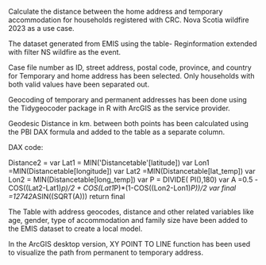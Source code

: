 Calculate the distance between the home address and temporary accommodation for households registered with CRC. Nova Scotia wildfire 2023 as a use case.

The dataset generated from EMIS using the table- Reginformation extended with filter NS wildfire as the event. 

Case file number as ID, street address, postal code, province, and country for Temporary and home address has been selected. Only households with both valid values have been separated out. 

Geocoding of temporary and permanent addresses has been done using the Tidygeocoder package in R with ArcGIS as the service provider. 

Geodesic Distance in km. between both points has been calculated using the PBI DAX formula and added to the table as a separate column.

DAX code:

Distance2 = var Lat1 = MIN('Distancetable'[latitude]) var Lon1 =MIN(Distancetable[longitude]) var Lat2 =MIN(Distancetable[lat_temp]) var Lon2 = MIN(Distancetable[long_temp]) var P = DIVIDE( PI(),180) var A =0.5 -COS((Lat2-Lat1)*p)/2 + COS(Lat1*P)*(1-COS((Lon2-Lon1)*P))/2 var final =12742*ASIN((SQRT(A))) return final

The Table with address geocodes, distance and other related variables like age, gender, type of accommodation and family size have been added to the EMIS dataset to create a local model. 

In the ArcGIS desktop version, XY POINT TO LINE function has been used to visualize the path from permanent to temporary address. 


